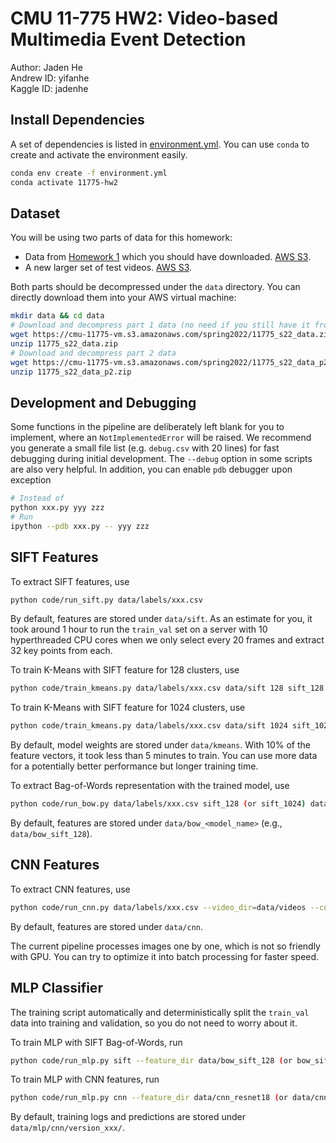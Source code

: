 # CMU 11-775 HW2: Video-based Multimedia Event Detection

Author: Jaden He\
Andrew ID: yifanhe\
Kaggle ID: jadenhe


## Install Dependencies

A set of dependencies is listed in [environment.yml](environment.yml). You can use `conda` to create and activate the environment easily.

```bash
conda env create -f environment.yml
conda activate 11775-hw2
```


## Dataset

You will be using two parts of data for this homework:

* Data from [Homework 1](https://github.com/11775website/11775-hws/tree/master/spring2022/hw1#data-and-labels) which you should have downloaded. [AWS S3](https://cmu-11775-vm.s3.amazonaws.com/spring2022/11775_s22_data.zip).
* A new larger set of test videos. [AWS S3](https://cmu-11775-vm.s3.amazonaws.com/spring2022/11775_s22_data_p2.zip).

Both parts should be decompressed under the `data` directory.
You can directly download them into your AWS virtual machine:

```bash
mkdir data && cd data
# Download and decompress part 1 data (no need if you still have it from HW1)
wget https://cmu-11775-vm.s3.amazonaws.com/spring2022/11775_s22_data.zip
unzip 11775_s22_data.zip
# Download and decompress part 2 data
wget https://cmu-11775-vm.s3.amazonaws.com/spring2022/11775_s22_data_p2.zip
unzip 11775_s22_data_p2.zip
```

## Development and Debugging

Some functions in the pipeline are deliberately left blank for you to implement, where an `NotImplementedError` will be raised.
We recommend you generate a small file list (e.g. `debug.csv` with 20 lines) for fast debugging during initial development.
The `--debug` option in some scripts are also very helpful.
In addition, you can enable `pdb` debugger upon exception

```bash
# Instead of 
python xxx.py yyy zzz
# Run
ipython --pdb xxx.py -- yyy zzz
```

## SIFT Features

To extract SIFT features, use

```bash
python code/run_sift.py data/labels/xxx.csv
```

By default, features are stored under `data/sift`. As an estimate for you, it took around 1 hour to run the `train_val` set on a server with 10 hyperthreaded CPU cores when we only select every 20 frames and extract 32 key points from each.

To train K-Means with SIFT feature for 128 clusters, use

```bash
python code/train_kmeans.py data/labels/xxx.csv data/sift 128 sift_128
```

To train K-Means with SIFT feature for 1024 clusters, use

```bash
python code/train_kmeans.py data/labels/xxx.csv data/sift 1024 sift_1024
```

By default, model weights are stored under `data/kmeans`. With 10% of the feature vectors, it took less than 5 minutes to train. You can use more data for a potentially better performance but longer training time.

To extract Bag-of-Words representation with the trained model, use

```bash
python code/run_bow.py data/labels/xxx.csv sift_128 (or sift_1024) data/sift
```

By default, features are stored under `data/bow_<model_name>` (e.g., `data/bow_sift_128`).

## CNN Features

To extract CNN features, use

```bash
python code/run_cnn.py data/labels/xxx.csv --video_dir=data/videos --cnn_dir=data/cnn_resnet18(or cnn_resnet101 or cnn_resnet152)
```

By default, features are stored under `data/cnn`.

The current pipeline processes images one by one, which is not so friendly with GPU.
You can try to optimize it into batch processing for faster speed.

## MLP Classifier

The training script automatically and deterministically split the `train_val` data into training and validation, so you do not need to worry about it.

To train MLP with SIFT Bag-of-Words, run

```bash
python code/run_mlp.py sift --feature_dir data/bow_sift_128 (or bow_sift_1024) --num_features 128 (or 1024) --max_epochs=150 --batch_size=1024
```

To train MLP with CNN features, run

```bash
python code/run_mlp.py cnn --feature_dir data/cnn_resnet18 (or data/cnn_resnet101 or data/cnn_resnet152) --num_features <num_feat> (512 for cnn_resnet18, 2048 for cnn_resnet101 and cnn_resnet152) --max_epochs=150 --batch_size=1024
```

By default, training logs and predictions are stored under `data/mlp/cnn/version_xxx/`.
